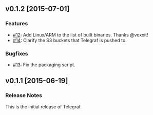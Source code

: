 ## v0.1.2 [2015-07-01]

### Features
- [#12](https://github.com/influxdb/influxdb/pull/12): Add Linux/ARM to the list of built binaries. Thanks @voxxit!
- [#14](https://github.com/influxdb/influxdb/pull/14): Clarify the S3 buckets that Telegraf is pushed to.

### Bugfixes
- [#13](https://github.com/influxdb/influxdb/pull/13): Fix the packaging script.

## v0.1.1 [2015-06-19]

### Release Notes

This is the initial release of Telegraf.
